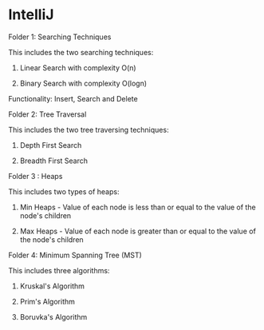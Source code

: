 # IntelliJ

Folder 1: Searching Techniques

This includes the two searching techniques:

1. Linear Search with complexity O(n)

2. Binary Search with complexity O(logn)

Functionality: Insert, Search and Delete


Folder 2: Tree Traversal

This includes the two tree traversing techniques:

1. Depth First Search 

2. Breadth First Search


Folder 3 : Heaps

This includes two types of heaps:

1. Min Heaps - Value of each node is less than or equal to the value of the node's children

2. Max Heaps - Value of each node is greater than or equal to the value of the node's children

Folder 4: Minimum Spanning Tree (MST)

This includes three algorithms:

1. Kruskal's Algorithm

2. Prim's Algorithm

3. Boruvka's Algorithm
